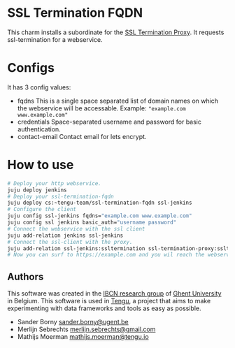 
# SSL Termination FQDN

This charm installs a subordinate for the [SSL Termination Proxy](https://github.com/tengu-team/layer-ssl-termination-proxy).
It requests ssl-termination for a webservice.

# Configs

It has 3 config values:
- fqdns
This is a single space separated list of domain names on which the webservice will be accessable.
Example: `"example.com www.example.com"`
- credentials
 Space-separated username and password for basic authentication.
- contact-email
 Contact email for lets encrypt.

# How to use

```bash
# Deploy your http webservice.
juju deploy jenkins
# Deploy your ssl-termination-fqdn
juju deploy cs:~tengu-team/ssl-termination-fqdn ssl-jenkins
# Configure the client
juju config ssl-jenkins fqdns="example.com www.example.com"
juju config ssl jenkins basic_auth="username password"
# Connect the webservice with the ssl client
juju add-relation jenkins ssl-jenkins
# Connect the ssl-client with the proxy.
juju add-relation ssl-jenkins:ssltermination ssl-termination-proxy:ssltermination
# Now you can surf to https://example.com and you wil reach the webservice.
```

## Authors

This software was created in the [IBCN research group](https://www.ibcn.intec.ugent.be/) of [Ghent University](https://www.ugent.be/en) in Belgium. This software is used in [Tengu](https://tengu.io), a project that aims to make experimenting with data frameworks and tools as easy as possible.

 - Sander Borny <sander.borny@ugent.be>
 - Merlijn Sebrechts <merlijn.sebrechts@gmail.com>
 - Mathijs Moerman <mathijs.moerman@tengu.io>
